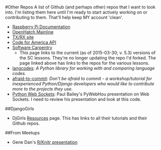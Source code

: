 #Other Repos
A list of Github (and perhaps other) repos that I want to look into. I'm listing them here until I'm ready to start actively working on or contributing to them. That'll help keep MY account 'clean'.

-  [Raspberry Pi Documentation](https://github.com/raspberrypi/documentation)
-  [OpenHatch Mainline](https://github.com/openhatch/oh-mainline)
-  [TX/RX site](https://github.com/chriscauley/txrx.org)
-  [Code for America API](https://github.com/codeforamerica/cfapi)
-  [Software Carpentry](http://software-carpentry.org/lessons.html)
    +  This page links to the current (as of 2015-03-30; v. 5.3) versions of the SC lessons. They're no longer updating the repo I'd forked. The page linked above has links to the repos for the various lessons.
-  [langcodes](https://github.com/LuminosoInsight/langcodes): *A Python library for working with and comparing language codes.*
-  [afraid-to-commit](https://github.com/evildmp/afraid-to-commit): *Don't be afraid to commit - a workshop/tutorial for inexperienced Python/Django developers who would like to contribute more to the projects they use.*
-  [Python Web Sockets](https://github.com/pizzapanther/Python-Web-Sockets): Paul Bailey's PyWebHou presentation on Web Sockets. I need to review his presentation and look at this code.

##DjangoGirls
-  DjGirls [Resources](http://djangogirls.org/resources/) page. This has links to all their tutorials and their Github repos.

##From Meetups
-  Gene Dan's [R/Knitr presentation](https://github.com/kojoidrissa/meetup_presentations/tree/master/hdv_knitr)

